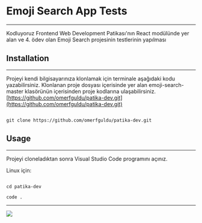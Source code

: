 # Emoji Search App Tests

---

Kodluyoruz Frontend Web Development Patikası'nın React modülünde yer alan ve 4. ödev olan Emoji Search projesinin testlerinin yapılması

## Installation

---

Projeyi kendi bilgisayarınıza klonlamak için terminale aşağıdaki kodu yazabilirsiniz. Klonlanan proje dosyası içerisinde yer alan emoji-search-master klasörünün içerisinden proje kodlarına ulaşabilirsiniz.
[https://github.com/omerfguldu/patika-dev.git](https://github.com/omerfguldu/patika-dev.git)

```

git clone https://github.com/omerfguldu/patika-dev.git

```

## Usage

---

Projeyi cloneladıktan sonra Visual Studio Code programını açınız.

Linux için:

```

cd patika-dev

code .

```

---

![](public/logo512.png)
